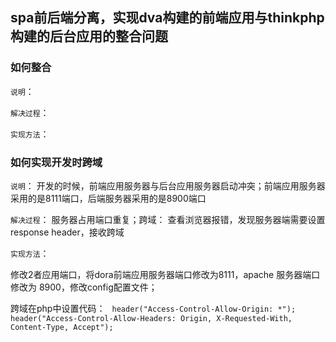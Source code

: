 ## spa前后端分离，实现dva构建的前端应用与thinkphp构建的后台应用的整合问题

### 如何整合

`说明`： 

`解决过程`： 

`实现方法`：

### 如何实现开发时跨域

`说明`： 开发的时候，前端应用服务器与后台应用服务器启动冲突；前端应用服务器采用的是8111端口，后端服务器采用的是8900端口

`解决过程`： 服务器占用端口重复；跨域： 查看浏览器报错，发现服务器端需要设置 response header，接收跨域

`实现方法`：

修改2者应用端口，将dora前端应用服务器端口修改为8111，apache 服务器端口修改为 8900，修改config配置文件；

跨域在php中设置代码： `
header("Access-Control-Allow-Origin: *");
header("Access-Control-Allow-Headers: Origin, X-Requested-With, Content-Type, Accept");`

